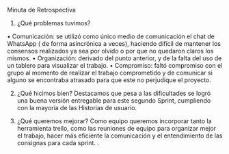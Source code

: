 Minuta de Retrospectiva

1.	 ¿Qué problemas tuvimos?

•	Comunicación: se utilizó como único medio de comunicación el chat de WhatsApp ( de forma asincrónica a veces),  haciendo difícil de mantener los consensos realizados ya sea por olvido o por que no quedaron claros los mismos.
•	Organización: derivado del punto anterior, y de la falta del uso de un tablero para visualizar el trabajo.
•	Compromiso: faltó compromiso con el grupo al momento de realizar el trabajo comprometido y de comunicar si alguno se encontraba atrasado para que este no perjudique el proyecto. 

2.	¿Qué hicimos bien?
Destacamos que pesa a las dificultades se logró una buena versión entregable para este segundo Sprint, cumpliendo con la mayoría de las Historias de usuario.


3.	¿Qué queremos mejorar?
Como equipo queremos incorporar tanto la herramienta trello, como las reuniones de equipo para organizar mejor el trabajo, hacer más eficiente la comunicación y el entendimiento de las consignas para cada sprint.
.








